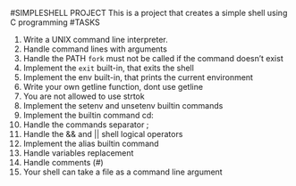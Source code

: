 #SIMPLESHELL PROJECT
This is a project that creates a simple shell using C programming
#TASKS
1. Write a UNIX command line interpreter.
2. Handle command lines with arguments
3. Handle the PATH `fork` must not be called if the command doesn’t exist
4. Implement the `exit` built-in, that exits the shell
5. Implement the env built-in, that prints the current environment
6. Write your own getline function, dont use getline
7. You are not allowed to use strtok
8. Implement the setenv and unsetenv builtin commands
9. Implement the builtin command cd:
10. Handle the commands separator ;
11. Handle the && and || shell logical operators
12. Implement the alias builtin command
13. Handle variables replacement
14. Handle comments (#)
15. Your shell can take a file as a command line argument
